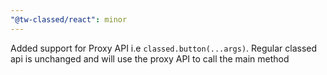 ```yaml
---
"@tw-classed/react": minor
---
```


Added support for Proxy API i.e `classed.button(...args)`.
Regular classed api is unchanged and will use the proxy API to call the main method
